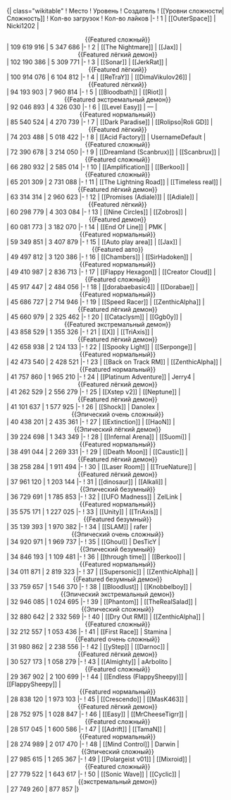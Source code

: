 {| class="wikitable"
! Место
! Уровень
! Создатель
! [[Уровни сложности|Сложность]]
! Кол-во загрузок
! Кол-во лайков
|-
! 1
| [[OuterSpace]]
| Nicki1202
| <center>{{Featured сложный}}</center>
| 109 619 916
| 5 347 686
|-
! 2
| [[The Nightmare]]
| [[Jax]]
| <center>{{Featured лёгкий демон}}</center>
| 102 190 386
| 5 309 771
|-
! 3
| [[Sonar]]
| [[JerkRat]]
| <center>{{Featured лёгкий}}</center>
| 100 914 076
| 6 104 812
|-
! 4
| [[ReTraY]]
| [[DimaVikulov26]]
| <center>{{Featured лёгкий}}</center>
| 94 193 903
| 7 960 814
|-
! 5
| [[Bloodbath]]
| [[Riot]]
| <center>{{Featured экстремальный демон}}</center>
| 92 046 893
| 4 326 030
|-
! 6
| [[Level Easy]]
| —
| <center>{{Featured нормальный}}</center>
| 85 540 524
| 4 270 739
|-
! 7
| [[Dark Paradise]]
| [[Rolipso|Roli GD]]
| <center>{{Featured лёгкий}}</center>
| 74 203 488
| 5 018 422
|-
! 8
| [[Acid Factory]]
| UsernameDefault
| <center>{{Featured сложный}}</center>
| 72 390 678
| 3 214 050
|-
! 9
| [[Dreamland (Scanbrux)]]
| [[Scanbrux]]
| <center>{{Featured сложный}}</center>
| 66 280 932
| 2 585 014
|-
! 10
| [[Amplification]]
| [[Berkoo]]
| <center>{{Featured сложный}}</center>
| 65 201 309
| 2 731 088
|-
! 11
| [[The Lightning Road]]
| [[Timeless real]]
| <center>{{Featured лёгкий демон}}</center>
| 63 314 314
| 2 960 623
|-
! 12
| [[Promises (Adiale)]]
| [[Adiale]]
| <center>{{Featured лёгкий}}</center>
| 60 298 779
| 4 303 084
|-
! 13
| [[Nine Circles]]
| [[Zobros]]
| <center>{{Featured демон}}</center>
| 60 081 773
| 3 182 070
|-
! 14
| [[End Of Line]]
| PMK
| <center>{{Featured нормальный}}</center>
| 59 349 851
| 3 407 879
|-
! 15
| [[Auto play area]]
| [[Jax]]
| <center>{{Featured авто}}</center>
| 49 497 812
| 3 120 386
|-
! 16
| [[Chambers]]
| [[SirHadoken]]
| <center>{{Featured нормальный}}</center>
| 49 410 987
| 2 836 713
|-
! 17
| [[Flappy Hexagon]]
| [[Creator Cloud]]
| <center>{{Featured сложный}}</center>
| 45 917 447
| 2 484 056
|-
! 18
| [[dorabaebasic4]]
| [[Dorabae]]
| <center>{{Featured нормальный}}</center>
| 45 686 727
| 2 714 946
|-
! 19
| [[Speed Racer]]
| [[ZenthicAlpha]]
| <center>{{Featured лёгкий демон}}</center>
| 45 660 979
| 2 325 462
|-
! 20
| [[Cataclysm]]
| [[Ggb0y]]
| <center>{{Featured экстремальный демон}}</center>
| 43 858 529
| 1 355 326
|-
! 21
| [[X]]
| [[TriAxis]]
| <center>{{Featured лёгкий демон}}</center>
| 42 658 938
| 2 124 133
|-
! 22
| [[Spooky Light]]
| [[Serponge]]
| <center>{{Featured нормальный}}</center>
| 42 473 540
| 2 428 521
|-
! 23
| [[Back on Track RM]]
| [[ZenthicAlpha]]
| <center>{{Featured нормальный}}</center>
| 41 757 860
| 1 965 210
|-
! 24
| [[Platinum Adventure]]
| Jerry4
| <center>{{Featured лёгкий демон}}</center>
| 41 262 529
| 2 556 279
|-
! 25
| [[Xstep v2]]
| [[Neptune]]
| <center>{{Featured лёгкий демон}}</center>
| 41 101 637
| 1 577 925
|-
! 26
| [[Shock]]
| Danolex
| <center>{{Эпический очень сложный}}</center>
| 40 438 201
| 2 435 361
|-
! 27
| [[Extinction]]
| [[HaoN]]
| <center>{{Эпический лёгкий демон}}</center>
| 39 224 698
| 1 343 349
|-
! 28
| [[Infernal Arena]]
| [[Suomi]]
| <center>{{Featured нормальный}}</center>
| 38 491 044
| 2 269 331
|-
! 29
| [[Death Moon]]
| [[Caustic]]
| <center>{{Featured лёгкий демон}}</center>
| 38 258 284
| 1 911 494
|-
! 30
| [[Laser Room]]
| [[TrueNature]]
| <center>{{Featured лёгкий демон}}</center>
| 37 961 120
| 1 203 144
|-
! 31
| [[dinosaur]]
| [[Alkali]]
| <center>{{Эпический безумный}}</center>
| 36 729 691
| 1 785 853
|-
! 32
| [[UFO Madness]]
| ZelLink
| <center>{{Featured нормальный}}</center>
| 35 575 171
| 1 227 025
|-
! 33
| [[Unity]]
| [[TriAxis]]
| <center>{{Featured безумный}}</center>
| 35 139 393
| 1 970 382
|-
! 34
| [[SLAM]]
| rafer
| <center>{{Эпический очень сложный}}</center>
| 34 920 971
| 1 969 737
|-
! 35
| [[Ghoul]]
| DesTicY
| <center>{{Эпический безумный}}</center>
| 34 846 193
| 1 109 481
|-
! 36
| [[through time]]
| [[Berkoo]]
| <center>{{Featured нормальный}}</center>
| 34 011 871
| 2 819 323
|-
! 37
| [[Supersonic]]
| [[ZenthicAlpha]]
| <center>{{Featured безумный демон}}</center>
| 33 759 657
| 1 546 370
|-
! 38
| [[Bloodlust]]
| [[Knobbelboy]]
| <center>{{Эпический экстремальный демон}}</center>
| 32 946 085
| 1 024 695
|-
! 39
| [[Phantom]]
| [[TheRealSalad]]
| <center>{{Эпический сложный}}</center>
| 32 880 642
| 2 332 569
|-
! 40
| [[Dry Out RM]]
| [[ZenthicAlpha]]
| <center>{{Featured сложный}}</center>
| 32 212 557
| 1 053 436
|-
! 41
| [[First Race]]
| Stamina
| <center>{{Featured очень сложный}}</center>
| 31 980 862
| 2 238 556
|-
! 42
| [[yStep]]
| [[Darnoc]]
| <center>{{Featured лёгкий демон}}</center>
| 30 527 173
| 1 058 279
|-
! 43
| [[Almighty]]
| aArbolito
| <center>{{Featured сложный}}</center>
| 29 367 902
| 2 100 699
|-
! 44
| [[Endless (FlappySheepy)]]
| [[FlappySheepy]]
| <center>{{Featured нормальный}}</center>
| 28 838 120
| 1 973 103
|-
! 45
| [[Crescendo]]
| [[MasK463]]
| <center>{{Featured лёгкий демон}}</center>
| 28 752 975
| 1 028 847
|-
! 46
| [[Easy]]
| [[MrCheeseTigrr]]
| <center>{{Featured сложный}}</center>
| 28 517 045
| 1 600 586
|-
! 47
| [[Adrift]]
| [[TamaN]]
| <center>{{Featured нормальный}}</center>
| 28 274 989
| 2 017 470
|-
! 48
| [[Mind Control]]
| Darwin
| <center>{{Эпический сложный}}</center>
| 27 985 615
| 1 265 367
|-
! 49
| [[Polargeist v01]]
| [[Mixroid]]
| <center>{{Featured сложный}}</center>
| 27 779 522
| 1 643 617
|-
! 50
| [[Sonic Wave]]
| [[Cyclic]]
| <center>{{экстремальный демон}}</center>
| 27 749 260
| 877 857
|}